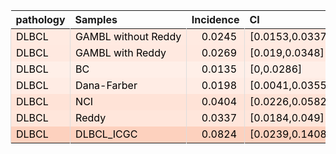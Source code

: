 <table class="table" style="margin-left: 0; margin-right: auto;">
 <thead>
  <tr>
   <th style="text-align:left;"> pathology </th>
   <th style="text-align:left;"> Samples </th>
   <th style="text-align:right;"> Incidence </th>
   <th style="text-align:left;"> CI </th>
  </tr>
 </thead>
<tbody>
  <tr>
   <td style="text-align:left;color: rgba(0, 0, 0, 255) !important;background-color: rgba(255, 234, 225, 255) !important;border-left:1px solid #DDDDDD;white-space: nowrap;"> DLBCL </td>
   <td style="text-align:left;color: rgba(0, 0, 0, 255) !important;background-color: rgba(255, 234, 225, 255) !important;border-left:1px solid #DDDDDD;white-space: nowrap;"> GAMBL without Reddy </td>
   <td style="text-align:right;color: rgba(0, 0, 0, 255) !important;background-color: rgba(255, 234, 225, 255) !important;border-left:1px solid #DDDDDD;white-space: nowrap;"> <span style="     color: rgba(0, 0, 0, 255) !important;border-radius: 4px; padding-right: 4px; padding-left: 4px; background-color: rgba(255, 234, 225, 255) !important;">0.0245</span> </td>
   <td style="text-align:left;color: rgba(0, 0, 0, 255) !important;background-color: rgba(255, 234, 225, 255) !important;border-left:1px solid #DDDDDD;white-space: nowrap;"> [0.0153,0.0337] </td>
  </tr>
  <tr>
   <td style="text-align:left;color: rgba(0, 0, 0, 255) !important;background-color: rgba(255, 233, 224, 255) !important;border-left:1px solid #DDDDDD;white-space: nowrap;"> DLBCL </td>
   <td style="text-align:left;color: rgba(0, 0, 0, 255) !important;background-color: rgba(255, 233, 224, 255) !important;border-left:1px solid #DDDDDD;white-space: nowrap;"> GAMBL with Reddy </td>
   <td style="text-align:right;color: rgba(0, 0, 0, 255) !important;background-color: rgba(255, 233, 224, 255) !important;border-left:1px solid #DDDDDD;white-space: nowrap;"> <span style="     color: rgba(0, 0, 0, 255) !important;border-radius: 4px; padding-right: 4px; padding-left: 4px; background-color: rgba(255, 233, 224, 255) !important;">0.0269</span> </td>
   <td style="text-align:left;color: rgba(0, 0, 0, 255) !important;background-color: rgba(255, 233, 224, 255) !important;border-left:1px solid #DDDDDD;white-space: nowrap;"> [0.019,0.0348] </td>
  </tr>
  <tr>
   <td style="text-align:left;color: rgba(0, 0, 0, 255) !important;background-color: rgba(255, 239, 232, 255) !important;border-left:1px solid #DDDDDD;white-space: nowrap;"> DLBCL </td>
   <td style="text-align:left;color: rgba(0, 0, 0, 255) !important;background-color: rgba(255, 239, 232, 255) !important;border-left:1px solid #DDDDDD;white-space: nowrap;"> BC </td>
   <td style="text-align:right;color: rgba(0, 0, 0, 255) !important;background-color: rgba(255, 239, 232, 255) !important;border-left:1px solid #DDDDDD;white-space: nowrap;"> <span style="     color: rgba(0, 0, 0, 255) !important;border-radius: 4px; padding-right: 4px; padding-left: 4px; background-color: rgba(255, 239, 232, 255) !important;">0.0135</span> </td>
   <td style="text-align:left;color: rgba(0, 0, 0, 255) !important;background-color: rgba(255, 239, 232, 255) !important;border-left:1px solid #DDDDDD;white-space: nowrap;"> [0,0.0286] </td>
  </tr>
  <tr>
   <td style="text-align:left;color: rgba(0, 0, 0, 255) !important;background-color: rgba(255, 236, 228, 255) !important;border-left:1px solid #DDDDDD;white-space: nowrap;"> DLBCL </td>
   <td style="text-align:left;color: rgba(0, 0, 0, 255) !important;background-color: rgba(255, 236, 228, 255) !important;border-left:1px solid #DDDDDD;white-space: nowrap;"> Dana-Farber </td>
   <td style="text-align:right;color: rgba(0, 0, 0, 255) !important;background-color: rgba(255, 236, 228, 255) !important;border-left:1px solid #DDDDDD;white-space: nowrap;"> <span style="     color: rgba(0, 0, 0, 255) !important;border-radius: 4px; padding-right: 4px; padding-left: 4px; background-color: rgba(255, 236, 228, 255) !important;">0.0198</span> </td>
   <td style="text-align:left;color: rgba(0, 0, 0, 255) !important;background-color: rgba(255, 236, 228, 255) !important;border-left:1px solid #DDDDDD;white-space: nowrap;"> [0.0041,0.0355] </td>
  </tr>
  <tr>
   <td style="text-align:left;color: rgba(0, 0, 0, 255) !important;background-color: rgba(255, 227, 215, 255) !important;border-left:1px solid #DDDDDD;white-space: nowrap;"> DLBCL </td>
   <td style="text-align:left;color: rgba(0, 0, 0, 255) !important;background-color: rgba(255, 227, 215, 255) !important;border-left:1px solid #DDDDDD;white-space: nowrap;"> NCI </td>
   <td style="text-align:right;color: rgba(0, 0, 0, 255) !important;background-color: rgba(255, 227, 215, 255) !important;border-left:1px solid #DDDDDD;white-space: nowrap;"> <span style="     color: rgba(0, 0, 0, 255) !important;border-radius: 4px; padding-right: 4px; padding-left: 4px; background-color: rgba(255, 227, 215, 255) !important;">0.0404</span> </td>
   <td style="text-align:left;color: rgba(0, 0, 0, 255) !important;background-color: rgba(255, 227, 215, 255) !important;border-left:1px solid #DDDDDD;white-space: nowrap;"> [0.0226,0.0582] </td>
  </tr>
  <tr>
   <td style="text-align:left;color: rgba(0, 0, 0, 255) !important;background-color: rgba(255, 230, 219, 255) !important;border-left:1px solid #DDDDDD;white-space: nowrap;"> DLBCL </td>
   <td style="text-align:left;color: rgba(0, 0, 0, 255) !important;background-color: rgba(255, 230, 219, 255) !important;border-left:1px solid #DDDDDD;white-space: nowrap;"> Reddy </td>
   <td style="text-align:right;color: rgba(0, 0, 0, 255) !important;background-color: rgba(255, 230, 219, 255) !important;border-left:1px solid #DDDDDD;white-space: nowrap;"> <span style="     color: rgba(0, 0, 0, 255) !important;border-radius: 4px; padding-right: 4px; padding-left: 4px; background-color: rgba(255, 230, 219, 255) !important;">0.0337</span> </td>
   <td style="text-align:left;color: rgba(0, 0, 0, 255) !important;background-color: rgba(255, 230, 219, 255) !important;border-left:1px solid #DDDDDD;white-space: nowrap;"> [0.0184,0.049] </td>
  </tr>
  <tr>
   <td style="text-align:left;color: rgba(0, 0, 0, 255) !important;background-color: rgba(253, 209, 190, 255) !important;border-left:1px solid #DDDDDD;white-space: nowrap;"> DLBCL </td>
   <td style="text-align:left;color: rgba(0, 0, 0, 255) !important;background-color: rgba(253, 209, 190, 255) !important;border-left:1px solid #DDDDDD;white-space: nowrap;"> DLBCL_ICGC </td>
   <td style="text-align:right;color: rgba(0, 0, 0, 255) !important;background-color: rgba(253, 209, 190, 255) !important;border-left:1px solid #DDDDDD;white-space: nowrap;"> <span style="     color: rgba(0, 0, 0, 255) !important;border-radius: 4px; padding-right: 4px; padding-left: 4px; background-color: rgba(253, 209, 190, 255) !important;">0.0824</span> </td>
   <td style="text-align:left;color: rgba(0, 0, 0, 255) !important;background-color: rgba(253, 209, 190, 255) !important;border-left:1px solid #DDDDDD;white-space: nowrap;"> [0.0239,0.1408] </td>
  </tr>
</tbody>
</table>